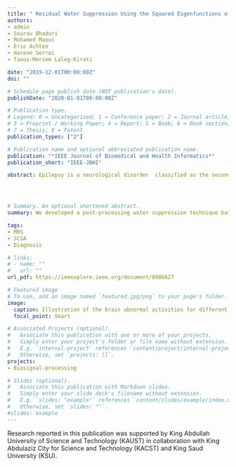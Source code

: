 ```yaml
---
title: " Residual Water Suppression Using the Squared Eigenfunctions of the Schrodinger Operator"
authors:
- admin
- Sourav Bhaduri
- Mohamed Maoui
- Eric Achten
- Hacene Serrai
- Taous-Meriem Laleg-Kirati

date: "2019-12-01T00:00:00Z"
doi: ""

# Schedule page publish date (NOT publication's date).
publishDate: "2020-01-01T00:00:00Z"

# Publication type.
# Legend: 0 = Uncategorized; 1 = Conference paper; 2 = Journal article;
# 3 = Preprint / Working Paper; 4 = Report; 5 = Book; 6 = Book section;
# 7 = Thesis; 8 = Patent
publication_types: ["2"]

# Publication name and optional abbreviated publication name.
publication: "*IEEE Journal of Biomedical and Health Informatics*"
publication_short: "IEEE-JBHI"

abstract: Epilepsy is a neurological disorder  classified as the second most serious neurological disease known to humanity, after stroke. Localization of epileptogenic zone is an important step for  epileptic patient treatment, which starts with epileptic spike detection. The common practice for spike detection of brain signals  is via visual scanning of the recordings, which is a subjective and a very time-consuming task. Motivated by that, this paper focuses on using machine learning for  automatic detection of epileptic spikes in magnetoencephalography (MEG) signals. First, we used the Position Weight Matrix (PWM) method  combined with a uniform quantizer  to generate useful features. Second, the extracted features are classified using  a Support Vector Machine (SVM) for the purpose of epileptic spikes detection. The proposed technique shows great potential in improving the spike detection accuracy and reducing the feature vector size. Specifically, the proposed technique achieved average accuracy  up to  98\% in  using  5-folds cross-validation applied to a balanced dataset of 3104 samples. These  samples are  extracted from 16 subjects where eight are  healthy and eight are epileptic subjects using a sliding frame of size of 100 samples-points with a step-size of 2 sample-points.




# Summary. An optional shortened abstract.
summary: We developed a post-processing water suppression technique based on the squared eigenfunctions of the Schrodinger operator.

tags:
- MRS
- SCSA
- Diagnosis

# links:
# - name: ""
#   url: ""
url_pdf: https://ieeexplore.ieee.org/document/8986627

# Featured image
# To use, add an image named `featured.jpg/png` to your page's folder.
image:
  caption: Illustration of the brain abnormal activities for different types of epileptic seizure
  focal_point: Smart

# Associated Projects (optional).
#   Associate this publication with one or more of your projects.
#   Simply enter your project's folder or file name without extension.
#   E.g. `internal-project` references `content/project/internal-project/index.md`.
#   Otherwise, set `projects: []`.
projects:
- Biosignal-processing

# Slides (optional).
#   Associate this publication with Markdown slides.
#   Simply enter your slide deck's filename without extension.
#   E.g. `slides: "example"` references `content/slides/example/index.md`.
#   Otherwise, set `slides: ""`.
#slides: example
---
```


Research reported in this publication was supported by King Abdullah University of Science and Technology (KAUST) in collaboration with  King Abdulaziz City for Science and Technology (KACST)  and King Saud University (KSU).
